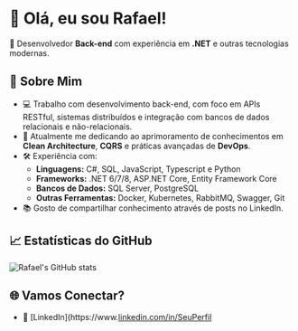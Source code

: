 # 👋 Olá, eu sou Rafael!

🎯 Desenvolvedor **Back-end** com experiência em **.NET** e outras tecnologias modernas.

## 🚀 Sobre Mim

- 💻 Trabalho com desenvolvimento back-end, com foco em APIs RESTful, sistemas distribuídos e integração com bancos de dados relacionais e não-relacionais.
- 🌱 Atualmente me dedicando ao aprimoramento de conhecimentos em **Clean Architecture**, **CQRS** e práticas avançadas de **DevOps**.
- 🛠️ Experiência com:
  - **Linguagens:** C#, SQL, JavaScript, Typescript e Python
  - **Frameworks:** .NET 6/7/8, ASP.NET Core, Entity Framework Core
  - **Bancos de Dados:** SQL Server, PostgreSQL
  - **Outras Ferramentas:** Docker, Kubernetes, RabbitMQ, Swagger, Git
- 📚 Gosto de compartilhar conhecimento através de posts no LinkedIn.

## 📈 Estatísticas do GitHub

![Rafael's GitHub stats](https://github-readme-stats.vercel.app/api?ralfsniper0102=SeuUsuario&show_icons=true&theme=dark)

## 🌐 Vamos Conectar?

- 💼 [LinkedIn](https://www.[linkedin.com/in/SeuPerfil](https://www.linkedin.com/in/rafael-araujo-silva-7773481b2)
